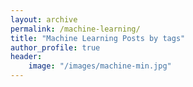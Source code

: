 ```yaml
---
layout: archive
permalink: /machine-learning/
title: "Machine Learning Posts by tags"
author_profile: true
header:
    image: "/images/machine-min.jpg"
---
```


